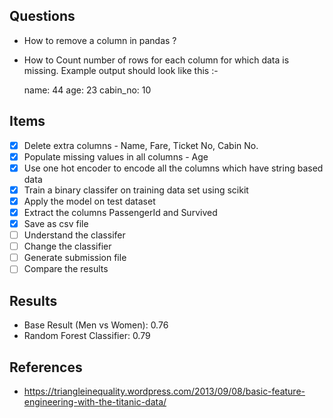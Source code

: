## Questions

- How to remove a column in pandas ?
- How to Count number of rows for each column for which data is missing. Example output should look like this :-

    name: 44
    age: 23
    cabin_no: 10

## Items

- [x] Delete extra columns - Name, Fare, Ticket No, Cabin No.
- [x] Populate missing values in all columns - Age
- [x] Use one hot encoder to encode all the columns which have string based data
- [x] Train a binary classifer on training data set using scikit
- [x] Apply the model on test dataset
- [x] Extract the columns PassengerId and Survived
- [x] Save as csv file
- [ ] Understand the classifer
- [ ] Change the classifier
- [ ] Generate submission file
- [ ] Compare the results

## Results
- Base Result (Men vs Women): 0.76
- Random Forest Classifier: 0.79

## References
- https://triangleinequality.wordpress.com/2013/09/08/basic-feature-engineering-with-the-titanic-data/
